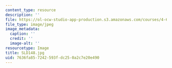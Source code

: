 ```yaml
---
content_type: resource
description: ''
file: https://ol-ocw-studio-app-production.s3.amazonaws.com/courses/4-614-religious-architecture-and-islamic-cultures-fall-2002/7636fa857242593fdc250a2c7e20e490_SLD148.jpg
file_type: image/jpeg
image_metadata:
  caption: ''
  credit: ''
  image-alt: ''
resourcetype: Image
title: SLD148.jpg
uid: 7636fa85-7242-593f-dc25-0a2c7e20e490
---
```


